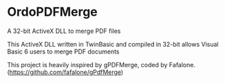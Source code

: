 # OrdoPDFMerge
A 32-bit ActiveX DLL to merge PDF files

This ActiveX DLL written in TwinBasic and compiled in 32-bit allows Visual Basic 6 users to merge PDF documents

This project is heavily inspired by gPDFMerge, coded by Fafalone. (https://github.com/fafalone/gPdfMerge)
